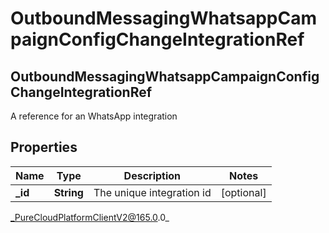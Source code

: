 # OutboundMessagingWhatsappCampaignConfigChangeIntegrationRef

## OutboundMessagingWhatsappCampaignConfigChangeIntegrationRef
A reference for an WhatsApp integration

## Properties

|Name | Type | Description | Notes|
|------------ | ------------- | ------------- | -------------|
| **_id** | **String** | The unique integration id | [optional] |



_PureCloudPlatformClientV2@165.0.0_
